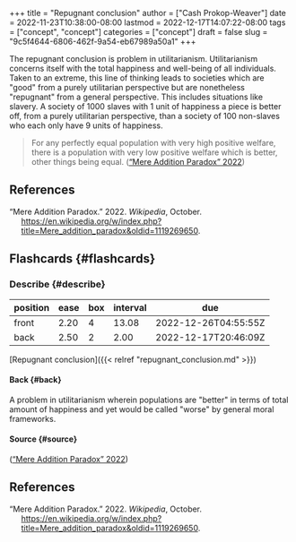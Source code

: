 +++
title = "Repugnant conclusion"
author = ["Cash Prokop-Weaver"]
date = 2022-11-23T10:38:00-08:00
lastmod = 2022-12-17T14:07:22-08:00
tags = ["concept", "concept"]
categories = ["concept"]
draft = false
slug = "9c5f4644-6806-462f-9a54-eb67989a50a1"
+++

The repugnant conclusion is problem in utilitarianism. Utilitarianism concerns itself with the total happiness and well-being of all individuals. Taken to an extreme, this line of thinking leads to societies which are "good" from a purely utilitarian perspective but are nonetheless "repugnant" from a general perspective. This includes situations like slavery. A society of 1000 slaves with 1 unit of happiness a piece is better off, from a purely utilitarian perspective, than a society of 100 non-slaves who each only have 9 units of happiness.

> For any perfectly equal population with very high positive welfare, there is a population with very low positive welfare which is better, other things being equal.
> (<a href="#citeproc_bib_item_1">“Mere Addition Paradox” 2022</a>)

## References

<style>.csl-entry{text-indent: -1.5em; margin-left: 1.5em;}</style><div class="csl-bib-body">
  <div class="csl-entry"><a id="citeproc_bib_item_1"></a>“Mere Addition Paradox.” 2022. <i>Wikipedia</i>, October. <a href="https://en.wikipedia.org/w/index.php?title=Mere_addition_paradox&oldid=1119269650">https://en.wikipedia.org/w/index.php?title=Mere_addition_paradox&#38;oldid=1119269650</a>.</div>
</div>


## Flashcards {#flashcards}


### Describe {#describe}

| position | ease | box | interval | due                  |
|----------|------|-----|----------|----------------------|
| front    | 2.20 | 4   | 13.08    | 2022-12-26T04:55:55Z |
| back     | 2.50 | 2   | 2.00     | 2022-12-17T20:46:09Z |

[Repugnant conclusion]({{< relref "repugnant_conclusion.md" >}})


#### Back {#back}

A problem in utilitarianism wherein populations are "better" in terms of total amount of happiness and yet would be called "worse" by general moral frameworks.


#### Source {#source}

(<a href="#citeproc_bib_item_1">“Mere Addition Paradox” 2022</a>)

## References

<style>.csl-entry{text-indent: -1.5em; margin-left: 1.5em;}</style><div class="csl-bib-body">
  <div class="csl-entry"><a id="citeproc_bib_item_1"></a>“Mere Addition Paradox.” 2022. <i>Wikipedia</i>, October. <a href="https://en.wikipedia.org/w/index.php?title=Mere_addition_paradox&oldid=1119269650">https://en.wikipedia.org/w/index.php?title=Mere_addition_paradox&#38;oldid=1119269650</a>.</div>
</div>
